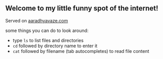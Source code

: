 ## Welcome to my little funny spot of the internet!

Served on [aaradhyavaze.com](www.aaradhyavaze.com)

some things you can do to look around:

- type `ls` to list files and directories
- `cd` followed by directory name to enter it
- `cat` followed by filename (tab autocompletes) to read file content
